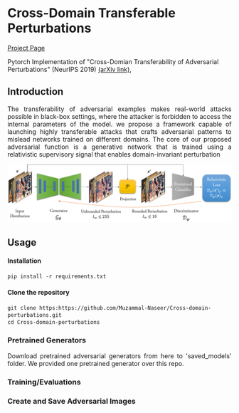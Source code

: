 # Cross-Domain Transferable Perturbations 
[Project Page](https://muzammal-naseer.github.io/Cross-domain-perturbations/)

Pytorch Implementation of "Cross-Domian Transferability of Adversarial Perturbations" (NeurIPS 2019) [(arXiv link)](https://arxiv.org/abs/1905.11736), 

## Introduction

<p align="justify">The transferability of adversarial examples makes real-world attacks possible in black-box settings,
where the attacker is forbidden to access the internal parameters of the model. we propose a framework capable of launching highly transferable attacks that crafts adversarial patterns to mislead networks trained on different domains. The core of our proposed adversarial function is a generative network that is trained using a relativistic supervisory signal that enables domain-invariant perturbation</p>

![Learning Algo](/assets/cross_distribution.png)

## Usage
#### Installation
```
pip install -r requirements.txt
```
#### Clone the repository
```
git clone https:https://github.com/Muzammal-Naseer/Cross-domain-perturbations.git
cd Cross-domain-perturbations
```

### Pretrained Generators
<p align="justify">Download pretrained adversarial generators from here to 'saved_models' folder. We provided one pretrained generator over this repo.<p >


### Training/Evaluations


### Create and Save Adversarial Images

